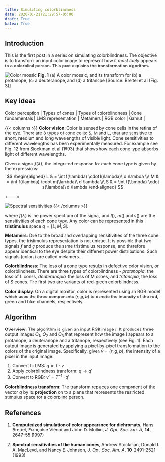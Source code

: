 ```yaml
---
title: Simulating colorblindness
date: 2020-01-21T21:29:57-05:00
draft: True
katex: True
---
```


## Introduction 

This is the first post in a series on simulating colorblindness. The objective is to transform an input color image to represent how it *most likely* appears to a colorblind person. This post explains the transformation algorithm.

![Color mosaic](/images/colorblind-sim/brettel-fig3.png)
**Fig. 1** (a) A color mosaic, and its transform for (b) a protanope, (c) a deuteranope, and (d) a tritanope [Source: Brettel et al (Fig. 3)]

## Key ideas

Color perception | Types of cones | Types of colorblindness | Cone fundamentals | LMS representation | Metamers | RGB color | Gamut |

{{< columns >}}
**Color vision**: Color is sensed by cone cells in the retina of the eye. There are 3 types of cone cells: S, M and L, that are sensitive to **s**hort, **m**edium and **l**ong wavelengths of visible light. Cone sensitivities to different wavelengths has been experimentally measured. For example see Fig. 12 from Stockman et al (1993) that shows how each cone type absorbs light of different wavelengths. 

Given a signal $f(\lambda)$, the integrated response for each cone type is given by the expressions:
$$ \begin{aligned} 
L & = \int f(\lambda) \cdot l(\lambda)\ d \lambda \\\ 
M & = \int f(\lambda) \cdot m(\lambda)\ d \lambda \\\ 
S & = \int f(\lambda) \cdot s(\lambda)\ d \lambda 
\end{aligned} $$

<--->

![Spectral sensitivities](/images/colorblind-sim/stockman-fig-12-spectra.png)
{{< /columns >}}

where $f(\lambda)$ is the power spectrum of the signal, and $l()$, $m()$ and $s()$ are the sensitivities of each cone type. Any color can be represented in this **tristimulus** space $q = [L; M; S]$. 

**Metamers**: Due to the broad and overlapping sensitivities of the three cone types, the tristimulus representation is not unique. It is possible that two signals $f$ and $g$ produce the same tristimulus response, and therefore appear identical to the eye despite their different power distributions. Such signals (colors) are called metamers. 

**Colorblindness**: The loss of a cone type results in defective color vision, or colorblindness. There are three types of colorblindness - *protanopia*, the loss of L cones, *deuteranopia*, the loss of M cones, and *tritanopia*, the loss of S cones. The first two are variants of red-green colorblindness.

**Color display**: On a digital monitor, color is represented using an RGB model which uses the three components $(r, g, b)$ to denote the intensity of the red, green and blue channels, respectively. 

## Algorithm

**Overview**: The algorithm is given an input RGB image $I$. It produces three output images $O_1$, $O_2$ and $O_3$ that represent how the image I appears to a protanope, a deuteranope and a tritanope, respectively (see Fig. 1). Each output image is generated by applying a pixel-by-pixel transformation to the colors of the original image. Specifically, given $v = (r, g, b)$, the intensity of a pixel in the input image:

1. Convert to LMS: $q = T \cdot v$
2. Apply colorblindness transform: $q \rightarrow q'$
3. Convert to RGB: $v ' = T^{-1} \cdot q'$

**Colorblindness transform**: The transform replaces one component of the vector $q$ by its **projection** on to a plane that represents the restricted stimulus space for a colorblind person. 

## References

1. **Computerized simulation of color appearance for dichromats**, Hans Brettel, Françoise Viénot and John D. Mollon, *J. Opt. Soc. Am. A*, **14**,  2647-55 (1997)

2. **Spectral sensitivities of the human cones**, Andrew Stockman, Donald I. A. MacLeod, and Nancy E. Johnson, *J. Opt. Soc. Am. A*, **10**, 2491-2521 (1993)
